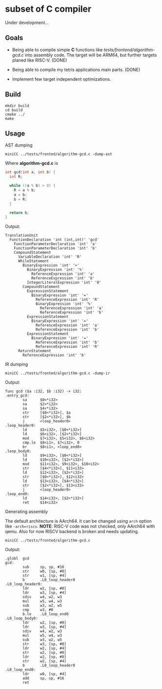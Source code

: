# subset of C compiler

Under development...

## Goals

* Being able to compile simple **C** functions like *tests/frontend/algorithm-gcd.c* into assembly code. The target will be ARM64, but further targets planed like RISC-V. (DONE)

* Being able to compile my tetris applications main parts. (DONE)

* Implement few target independent optimizations. 

## Build
```
mkdir build
cd build
cmake ../
make
```

## Usage

AST dumping
```
miniCC ../tests/fronted/algorithm-gcd.c -dump-ast
```
Where **algorithm-gcd.c** is
```c
int gcd(int a, int b) {
  int R;

  while ((a % b) > 0) {
    R = a % b;
    a = b;
    b = R;
  }

  return b;
}

```

Output:
```
TranslationUnit
  FunctionDeclaration 'int (int,int)' 'gcd'
    FunctionParameterDeclaration 'int' 'a'
    FunctionParameterDeclaration 'int' 'b'
    CompoundStatement
      VariableDeclaration 'int' 'R'
      WhileStatement
        BinaryExpression 'int' '>'
          BinaryExpression 'int' '%'
            ReferenceExpression 'int' 'a'
            ReferenceExpression 'int' 'b'
          IntegerLiteralExpression 'int' '0'
        CompoundStatement
          ExpressionStatement
            BinaryExpression 'int' '='
              ReferenceExpression 'int' 'R'
              BinaryExpression 'int' '%'
                ReferenceExpression 'int' 'a'
                ReferenceExpression 'int' 'b'
          ExpressionStatement
            BinaryExpression 'int' '='
              ReferenceExpression 'int' 'a'
              ReferenceExpression 'int' 'b'
          ExpressionStatement
            BinaryExpression 'int' '='
              ReferenceExpression 'int' 'b'
              ReferenceExpression 'int' 'R'
      ReturnStatement
        ReferenceExpression 'int' 'b'
```
IR dumping
```
miniCC ../tests/fronted/algorithm-gcd.c -dump-ir
```
Output:
```
func gcd ($a :i32, $b :i32) -> i32:
.entry_gcd:
        sa      $0<*i32>
        sa      $2<*i32>
        sa      $4<*i32>
        str     [$0<*i32>], $a
        str     [$2<*i32>], $b
        j       <loop_header0>
.loop_header0:
        ld      $5<i32>, [$0<*i32>]
        ld      $6<i32>, [$2<*i32>]
        mod     $7<i32>, $5<i32>, $6<i32>
        cmp.le  $8<i1>, $7<i32>, 0
        br      $8<i1>, <loop_end0>
.loop_body0:
        ld      $9<i32>, [$0<*i32>]
        ld      $10<i32>, [$2<*i32>]
        mod     $11<i32>, $9<i32>, $10<i32>
        str     [$4<*i32>], $11<i32>
        ld      $12<i32>, [$2<*i32>]
        str     [$0<*i32>], $12<i32>
        ld      $13<i32>, [$4<*i32>]
        str     [$2<*i32>], $13<i32>
        j       <loop_header0>
.loop_end0:
        ld      $14<i32>, [$2<*i32>]
        ret     $14<i32>
```
Generating assembly

The default architecture is AArch64. It can be changed using `arch` option like `-arch=riscv`. **NOTE**: RISC-V code was not checked, only AArch64 with qemu. Also for now RISCV backend is broken and needs updating.
```
miniCC ../tests/fronted/algorithm-gcd.c
```
Output:
```
.globl  gcd
gcd:
        sub     sp, sp, #16
        str     w0, [sp, #0]
        str     w1, [sp, #4]
        b       .L0_loop_header0
.L0_loop_header0:
        ldr     w2, [sp, #0]
        ldr     w3, [sp, #4]
        sdiv    w4, w2, w3
        mul     w5, w4, w3
        sub     w3, w2, w5
        cmp     w3, #0
        b.le    .L0_loop_end0
.L0_loop_body0:
        ldr     w2, [sp, #0]
        ldr     w3, [sp, #4]
        sdiv    w4, w2, w3
        mul     w5, w4, w3
        sub     w3, w2, w5
        str     w3, [sp, #8]
        ldr     w2, [sp, #4]
        str     w2, [sp, #0]
        ldr     w2, [sp, #8]
        str     w2, [sp, #4]
        b       .L0_loop_header0
.L0_loop_end0:
        ldr     w0, [sp, #4]
        add     sp, sp, #16
        ret
```
